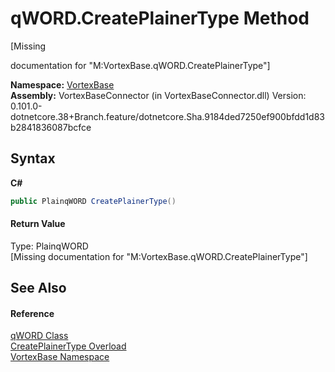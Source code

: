 # qWORD.CreatePlainerType Method 
 

\[Missing <summary> documentation for "M:VortexBase.qWORD.CreatePlainerType"\]

**Namespace:**&nbsp;<a href="N_VortexBase.md">VortexBase</a><br />**Assembly:**&nbsp;VortexBaseConnector (in VortexBaseConnector.dll) Version: 0.101.0-dotnetcore.38+Branch.feature/dotnetcore.Sha.9184ded7250ef900bfdd1d83b2841836087bcfce

## Syntax

**C#**<br />
``` C#
public PlainqWORD CreatePlainerType()
```


#### Return Value
Type: PlainqWORD<br />\[Missing <returns> documentation for "M:VortexBase.qWORD.CreatePlainerType"\]

## See Also


#### Reference
<a href="T_VortexBase_qWORD.md">qWORD Class</a><br /><a href="Overload_VortexBase_qWORD_CreatePlainerType.md">CreatePlainerType Overload</a><br /><a href="N_VortexBase.md">VortexBase Namespace</a><br />
